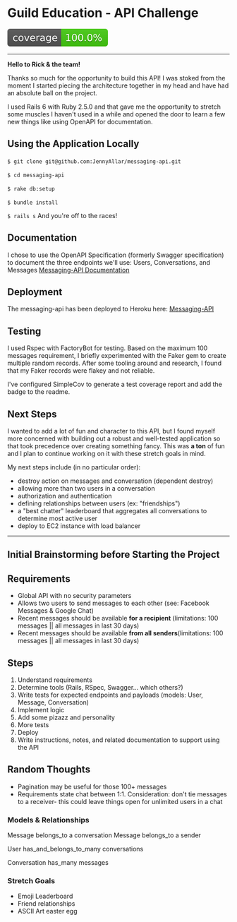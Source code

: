 # Guild Education - API Challenge
![Coverage](https://github.com/JennyAllar/messaging-api/blob/master/badge.svg)
___
**Hello to Rick & the team!**

Thanks so much for the opportunity to build this API! I was stoked from the moment I started piecing the architecture together in my head and have had an absolute ball on the project.

I used Rails 6 with Ruby 2.5.0 and that gave me the opportunity to stretch some muscles I haven't used in a while and opened the door to learn a few new things like using OpenAPI for documentation.

## Using the Application Locally
`$ git clone git@github.com:JennyAllar/messaging-api.git`

`$ cd messaging-api`

`$ rake db:setup`

`$ bundle install`

`$ rails s`
And you're off to the races!

## Documentation
I chose to use the OpenAPI Specification (formerly Swagger specification) to document the three endpoints we'll use: Users, Conversations, and Messages
[Messaging-API Documentation](https://guild-api.herokuapp.com/api-docs/index.html)


## Deployment
The messaging-api has been deployed to Heroku here:
[Messaging-API](https://guild-api.herokuapp.com)

## Testing
I used Rspec with FactoryBot for testing. Based on the maximum 100 messages requirement, I briefly experimented with the Faker gem to create multiple random records. After some tooling around and research, I found that my Faker records were flakey and not reliable.

I've configured SimpleCov to generate a test coverage report and add the badge to the readme.

## Next Steps
I wanted to add a lot of fun and character to this API, but I found myself more concerned with building out a robust and well-tested application so that took precedence over creating something fancy. This was **a ton** of fun and I plan to continue working on it with these stretch goals in mind.

My next steps include (in no particular order):
- destroy action on messages and conversation (dependent destroy)
- allowing more than two users in a conversation
- authorization and authentication
- defining relationships between users (ex: "friendships")
- a "best chatter" leaderboard that aggregates all conversations to determine most active user
- deploy to EC2 instance with load balancer


---
## Initial Brainstorming before Starting the Project

## Requirements
- Global API with no security parameters
- Allows two users to send messages to each other (see: Facebook Messages & Google Chat)
- Recent messages should be available **for a recipient**  (limitations: 100 messages || all messages in last 30 days)
- Recent messages should be available **from all senders**(limitations: 100 messages || all messages in last 30 days)


## Steps
1. Understand requirements
2. Determine tools (Rails, RSpec, Swagger... which others?)
3. Write tests for expected endpoints and payloads (models: User, Message, Conversation)
4. Implement logic
5. Add some pizazz and personality
6. More tests
7. Deploy
8. Write instructions, notes, and related documentation to support using the API

## Random Thoughts
- Pagination may be useful for those 100+ messages
- Requirements state chat between 1:1. Consideration: don't tie messages to a receiver- this could leave things open for unlimited users in a chat

### Models & Relationships
Message belongs_to a conversation
Message belongs_to a sender

User has_and_belongs_to_many conversations

Conversation has_many messages

### Stretch Goals
- Emoji Leaderboard
- Friend relationships
- ASCII Art easter egg
